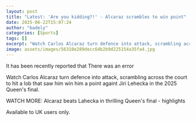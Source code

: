 ```yaml
---
layout: post
title: "Latest: 'Are you kidding?!' - Alcaraz scrambles to win point"
date: 2025-06-22T15:07:24
author: "badely"
categories: [Sports]
tags: []
excerpt: "Watch Carlos Alcaraz turn defence into attack, scrambling across the court to hit a lob that saw him win him a point againt Jiri Lehecka in the 2025 Q"
image: assets/images/56310e289decc64b2b9d225154a35fa4.jpg
---
```


It has been recently reported that There was an error

Watch Carlos Alcaraz turn defence into attack, scrambling across the court to hit a lob that saw him win him a point againt Jiri Lehecka in the 2025 Queen's final.

WATCH MORE: Alcaraz beats Lahecka in thrilling Queen's final - highlights

Available to UK users only.

